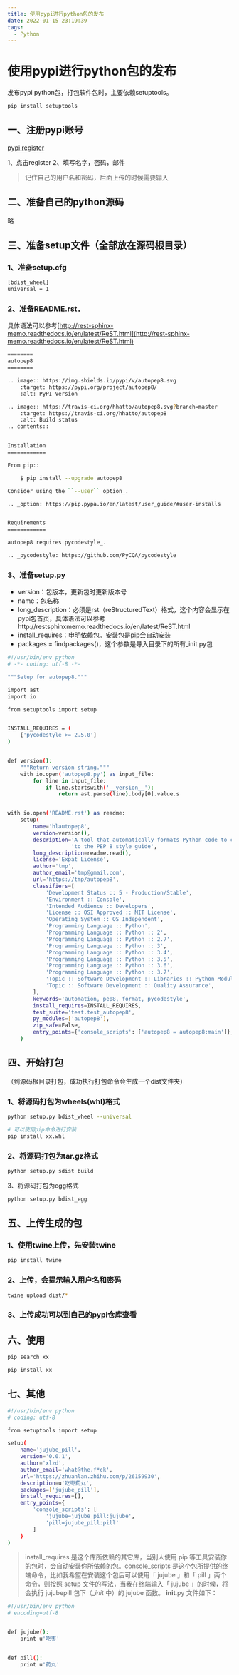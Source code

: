 ```yaml
---
title: 使用pypi进行python包的发布
date: 2022-01-15 23:19:39
tags: 
  - Python
---
```

# 使用pypi进行python包的发布

发布pypi python包，打包软件包时，主要依赖setuptools。
```bash
pip install setuptools
```
## 一、注册pypi账号
[pypi register](https://pypi.python.org/pypi)

1、点击register
2、填写名字，密码，邮件

> 记住自己的用户名和密码，后面上传的时候需要输入


## 二、准备自己的python源码
略

## 三、准备setup文件（全部放在源码根目录）

### 1、准备setup.cfg
```bash
[bdist_wheel]
universal = 1
```

### 2、准备README.rst，
具体语法可以参考[http://rest-sphinx-memo.readthedocs.io/en/latest/ReST.html](http://rest-sphinx-memo.readthedocs.io/en/latest/ReST.html)
```bash
========
autopep8
========

.. image:: https://img.shields.io/pypi/v/autopep8.svg
    :target: https://pypi.org/project/autopep8/
    :alt: PyPI Version

.. image:: https://travis-ci.org/hhatto/autopep8.svg?branch=master
    :target: https://travis-ci.org/hhatto/autopep8
    :alt: Build status
.. contents::


Installation
============

From pip::

    $ pip install --upgrade autopep8

Consider using the ``--user`` option_.

.. _option: https://pip.pypa.io/en/latest/user_guide/#user-installs


Requirements
============

autopep8 requires pycodestyle_.

.. _pycodestyle: https://github.com/PyCQA/pycodestyle
```

### 3、准备setup.py

- version：包版本，更新包时更新版本号
- name：包名称
- long_description：必须是rst（reStructuredText）格式，这个内容会显示在pypi包首页，具体语法可以参考http://restsphinxmemo.readthedocs.io/en/latest/ReST.html
- install_requires：申明依赖包。安装包是pip会自动安装
- packages = findpackages()，这个参数是导入目录下的所有_init.py包
```bash
#!/usr/bin/env python
# -*- coding: utf-8 -*-

"""Setup for autopep8."""

import ast
import io

from setuptools import setup


INSTALL_REQUIRES = (
    ['pycodestyle >= 2.5.0']
)


def version():
    """Return version string."""
    with io.open('autopep8.py') as input_file:
        for line in input_file:
            if line.startswith('__version__'):
                return ast.parse(line).body[0].value.s


with io.open('README.rst') as readme:
    setup(
        name='hlautopep8',
        version=version(),
        description='A tool that automatically formats Python code to conform '
                    'to the PEP 8 style guide',
        long_description=readme.read(),
        license='Expat License',
        author='tmp',
        author_email='tmp@gmail.com',
        url='https://tmp/autopep8',
        classifiers=[
            'Development Status :: 5 - Production/Stable',
            'Environment :: Console',
            'Intended Audience :: Developers',
            'License :: OSI Approved :: MIT License',
            'Operating System :: OS Independent',
            'Programming Language :: Python',
            'Programming Language :: Python :: 2',
            'Programming Language :: Python :: 2.7',
            'Programming Language :: Python :: 3',
            'Programming Language :: Python :: 3.4',
            'Programming Language :: Python :: 3.5',
            'Programming Language :: Python :: 3.6',
            'Programming Language :: Python :: 3.7',
            'Topic :: Software Development :: Libraries :: Python Modules',
            'Topic :: Software Development :: Quality Assurance',
        ],
        keywords='automation, pep8, format, pycodestyle',
        install_requires=INSTALL_REQUIRES,
        test_suite='test.test_autopep8',
        py_modules=['autopep8'],
        zip_safe=False,
        entry_points={'console_scripts': ['autopep8 = autopep8:main']},
    )
```
## 四、开始打包
（到源码根目录打包，成功执行打包命令会生成一个dist文件夹）

### 1、将源码打包为wheels(whl)格式
```bash
python setup.py bdist_wheel --universal

# 可以使用pip命令进行安装
pip install xx.whl
```

### 2、将源码打包为tar.gz格式
```bash
python setup.py sdist build
```
3、将源码打包为egg格式
```bash
python setup.py bdist_egg
```

## 五、上传生成的包

### 1、使用twine上传，先安装twine
```bash
pip install twine
```
### 2、上传，会提示输入用户名和密码
```bash
twine upload dist/*
```
### 3、上传成功可以到自己的pypi仓库查看

## 六、使用
```bash
pip search xx

pip install xx
```

## 七、其他
```bash
#!/usr/bin/env python
# coding: utf-8

from setuptools import setup

setup(
    name='jujube_pill',
    version='0.0.1',
    author='xlzd',
    author_email='what@the.f*ck',
    url='https://zhuanlan.zhihu.com/p/26159930',
    description=u'吃枣药丸',
    packages=['jujube_pill'],
    install_requires=[],
    entry_points={
        'console_scripts': [
            'jujube=jujube_pill:jujube',
            'pill=jujube_pill:pill'
        ]
    }
)
```
> install_requires 是这个库所依赖的其它库，当别人使用 pip 等工具安装你的包时，会自动安装你所依赖的包。console_scripts 是这个包所提供的终端命令，比如我希望在安装这个包后可以使用「 jujube 」和「 pill 」两个命令，则按照 setup 文件的写法，当我在终端输入「 jujube 」的时候，将会执行 jujubepill 包下（__init_ 中）的 jujube 函数。
> **init**.py 文件如下：

```bash
#!/usr/bin/env python
# encoding=utf-8


def jujube():
    print u'吃枣'


def pill():
    print u'药丸'
```
